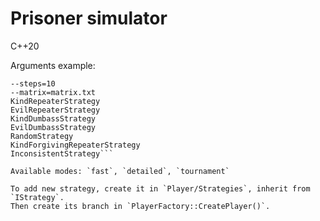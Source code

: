 # Prisoner simulator

C++20

Arguments example:

```--mode=tournament
--steps=10
--matrix=matrix.txt
KindRepeaterStrategy
EvilRepeaterStrategy
KindDumbassStrategy
EvilDumbassStrategy
RandomStrategy
KindForgivingRepeaterStrategy
InconsistentStrategy```

Available modes: `fast`, `detailed`, `tournament`

To add new strategy, create it in `Player/Strategies`, inherit from `IStrategy`.
Then create its branch in `PlayerFactory::CreatePlayer()`.